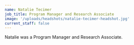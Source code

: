 ```yaml
---
name: Natalie Tecimer
job_title: Program Manager and Research Associate
image: '/uploads/headshots/natalie-tecimer-headshot.jpg'
current_staff: false
---
```

Natalie was a Program Manager and Research Associate.
